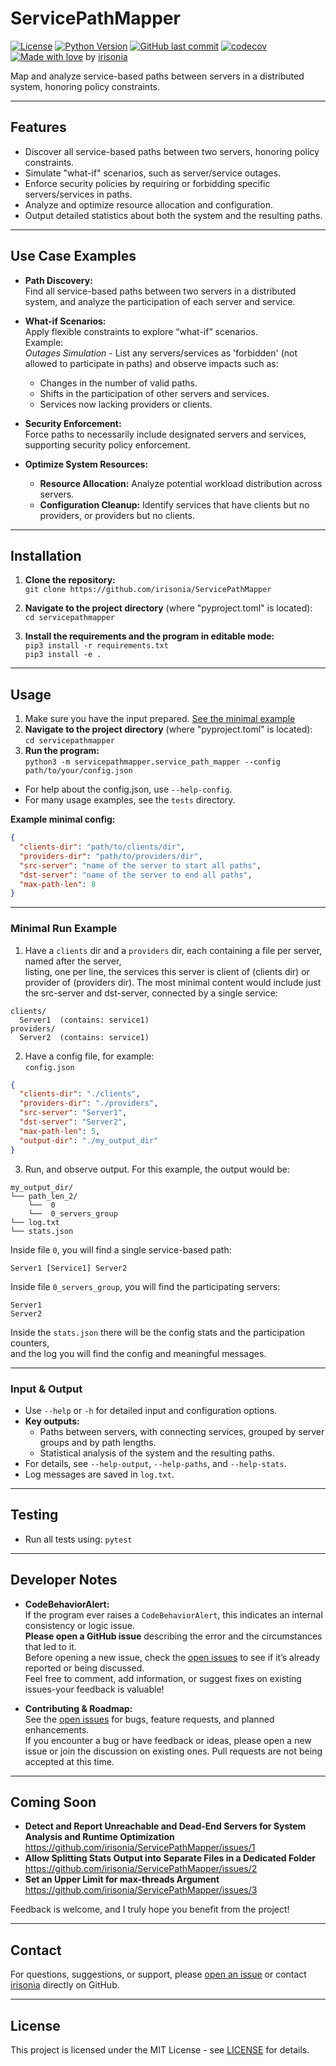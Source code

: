# ServicePathMapper

[![License](https://img.shields.io/badge/license-MIT-green)](LICENSE)
[![Python Version](https://img.shields.io/badge/python-3.10+-blue)](https://www.python.org/downloads/release/python-3100/)
[![GitHub last commit](https://img.shields.io/github/last-commit/irisonia/ServicePathMapper)](https://github.com/irisonia/ServicePathMapper)
[![codecov](https://codecov.io/gh/irisonia/ServicePathMapper/branch/main/graph/badge.svg)](https://codecov.io/gh/irisonia/ServicePathMapper)
[![Made with love](https://img.shields.io/badge/Made%20with-%E2%9D%A4-red)](https://github.com/irisonia) by [irisonia](https://github.com/irisonia)

Map and analyze service-based paths between servers in a distributed system, honoring policy constraints.

---

## Features

- Discover all service-based paths between two servers, honoring policy constraints.
- Simulate "what-if" scenarios, such as server/service outages.
- Enforce security policies by requiring or forbidding specific servers/services in paths.
- Analyze and optimize resource allocation and configuration.
- Output detailed statistics about both the system and the resulting paths.

---

## Use Case Examples

- **Path Discovery:**  
  Find all service-based paths between two servers in a distributed system, and analyze the participation of each server and service.

- **What-if Scenarios:**  
  Apply flexible constraints to explore “what-if” scenarios.  
  Example:  
  *Outages Simulation* - List any servers/services as 'forbidden' (not allowed to participate in paths) and observe impacts such as:
    - Changes in the number of valid paths.
    - Shifts in the participation of other servers and services.
    - Services now lacking providers or clients.

- **Security Enforcement:**  
  Force paths to necessarily include designated servers and services, supporting security policy enforcement.

- **Optimize System Resources:**  
    - **Resource Allocation:** Analyze potential workload distribution across servers.
    - **Configuration Cleanup:** Identify services that have clients but no providers, or providers but no clients.

---

## Installation

1. **Clone the repository:**  
`git clone https://github.com/irisonia/ServicePathMapper`

2. **Navigate to the project directory** (where "pyproject.toml" is located):  
`cd servicepathmapper`

3. **Install the requirements and the program in editable mode:**  
`pip3 install -r requirements.txt`  
`pip3 install -e .`

---

## Usage

1. Make sure you have the input prepared. [See the minimal example](#minimal-run-example)  
2. **Navigate to the project directory** (where "pyproject.toml" is located):  
`cd servicepathmapper`  
3. **Run the program:**  
`python3 -m servicepathmapper.service_path_mapper --config path/to/your/config.json`  

* For help about the config.json, use `--help-config`.  
* For many usage examples, see the `tests` directory.  

**Example minimal config:**

```json
{
  "clients-dir": "path/to/clients/dir",
  "providers-dir": "path/to/providers/dir",
  "src-server": "name of the server to start all paths",
  "dst-server": "name of the server to end all paths",
  "max-path-len": 8
}
```
---

### Minimal Run Example

1. Have a `clients` dir and a `providers` dir, each containing a file per server, named after the server,  
listing, one per line, the services this server is client of (clients dir) or provider of (providers dir).
The most minimal content would include just the src-server and dst-server, connected by a single service:

```
clients/
  Server1  (contains: service1)
providers/
  Server2  (contains: service1)
```

2. Have a config file, for example:  
`config.json`
```json
{
  "clients-dir": "./clients",
  "providers-dir": "./providers",
  "src-server": "Server1",
  "dst-server": "Server2",
  "max-path-len": 5,
  "output-dir": "./my_output_dir"
}
```

3. Run, and observe output. For this example, the output would be:

```
my_output_dir/
└── path_len_2/
    └──  0
    └──  0_servers_group
└── log.txt
└── stats.json
```  
Inside file `0`, you will find a single service-based path:
```
Server1 [Service1] Server2
```

Inside file `0_servers_group`, you will find the participating servers:
```
Server1
Server2
```

Inside the `stats.json` there will be the config stats and the participation counters,  
and the log you will find the config and meaningful messages.

---

### Input & Output

- Use `--help` or `-h` for detailed input and configuration options.
- **Key outputs:**
  - Paths between servers, with connecting services, grouped by server groups and by path lengths.
  - Statistical analysis of the system and the resulting paths.
- For details, see `--help-output`, `--help-paths`, and `--help-stats`.
- Log messages are saved in `log.txt`.

---

## Testing

- Run all tests using:
`pytest`

---

## Developer Notes

- **CodeBehaviorAlert:**  
If the program ever raises a `CodeBehaviorAlert`, this indicates an internal consistency or logic issue.  
**Please open a GitHub issue** describing the error and the circumstances that led to it.  
Before opening a new issue, check the [open issues](https://github.com/irisonia/ServicePathMapper/issues) to see if it’s already reported or being discussed.  
Feel free to comment, add information, or suggest fixes on existing issues-your feedback is valuable!

- **Contributing & Roadmap:**  
See the [open issues](https://github.com/irisonia/ServicePathMapper/issues) for bugs, feature requests, and planned enhancements.  
If you encounter a bug or have feedback or ideas, please open a new issue or join the discussion on existing ones.
Pull requests are not being accepted at this time.

---

## Coming Soon

- **Detect and Report Unreachable and Dead-End Servers for System Analysis and Runtime Optimization**  
  https://github.com/irisonia/ServicePathMapper/issues/1
- **Allow Splitting Stats Output into Separate Files in a Dedicated Folder**  
  https://github.com/irisonia/ServicePathMapper/issues/2
- **Set an Upper Limit for max-threads Argument**  
  https://github.com/irisonia/ServicePathMapper/issues/3

Feedback is welcome, and I truly hope you benefit from the project!

---

## Contact

For questions, suggestions, or support, please [open an issue](https://github.com/irisonia/ServicePathMapper/issues) or contact [irisonia](https://github.com/irisonia) directly on GitHub.

---

## License

This project is licensed under the MIT License - see [LICENSE](LICENSE) for details.
